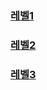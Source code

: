 ### [레벨1](https://github.com/SujinEmilyCho/woowa-writing-2/tree/level1)

### [레벨2](https://github.com/SujinEmilyCho/woowa-writing-2/tree/level2)

### [레벨3](https://github.com/SujinEmilyCho/woowa-writing-2/tree/level3)
